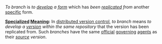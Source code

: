 *To branch* is *to [develop](https://github.com/gcassel/Modular-Organization-Terminology/blob/master/terms/develop.md) a [form](https://github.com/gcassel/Modular-Organization-Terminology/blob/master/terms/form.md)* which has *been [replicated](https://github.com/gcassel/Modular-Organization-Terminology/blob/master/terms/replicate.md) from* another [specific](https://github.com/gcassel/Modular-Organization-Terminology/blob/master/terms/specific.md) form.
		
**[Specialized](https://github.com/gcassel/Modular-Organization-Terminology/blob/master/terms/specialize.md) [Meaning](https://github.com/gcassel/Modular-Organization-Terminology/blob/master/terms/mean.md):** In [distributed version control](https://github.com/gcassel/Modular-Organization-Terminology/blob/master/compound-terms/distributed-version-control.md), *to branch* means *to develop a [version](https://github.com/gcassel/Modular-Organization-Terminology/blob/master/terms/version.md) within the same repository* that the version has been replicated from.  Such *branches* have the same [official](https://github.com/gcassel/Modular-Organization-Terminology/blob/master/terms/official.md) [governing](https://github.com/gcassel/Modular-Organization-Terminology/blob/master/terms/governance.md) [agents](https://github.com/gcassel/Modular-Organization-Terminology/blob/master/terms/agent.md) as their *[source](https://github.com/gcassel/Modular-Organization-Terminology/blob/master/terms/source.md) version*.
